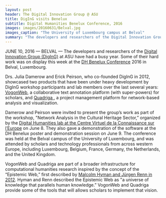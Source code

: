 ```yaml
---
layout: post
header: The Digital Innovation Group @ ASU
title: DigInG visits Benelux
subtitle: Digital Humanities Benelux Conference, 2016
images: images/20160631/Belval.jpg
images_caption: "The University of Luxembourg campus at Belval"
summary: "The developers and researchers of the Digital Innovation Group (DigInG) at ASU have had a busy year. Some of their hard work was on display this week at the DH Benelux Conference 2016 in Belval, Luxembourg."
---
```


JUNE 10, 2016 — BELVAL — The developers and researchers of the <a href = "http://diging.asu.edu" target = "_blank">Digital Innovation Group (DigInG)</a> at ASU have had a busy year. Some of their hard work was on display this week at the <a href = "http://www.dhbenelux.org/" target = "_blank">DH Benelux Conference</a> 2016 in Belval, Luxembourg.

Drs. Julia Damerow and Erick Peirson, who co-founded DigInG in 2012, showcased two products that have been under heavy development by DigInG workshop participants and lab members over the last several years: <a href = "http://vogonweb.net" target= "_blank">VogonWeb</a>, a collaborative text annotation platform (with super-powers) for scholars, and <a href ="http://quadriga.io" target = "_blank">Quadriga </a>, a project management platform for network-based analysis and visualization.

Damerow and Peirson were invited to present the group’s work as part of the workshop, "Network Analysis in the Cultural Heritage Sector,” organized by the <a href = "http://cvcedhlab.hypotheses.org/" target= "_blank">Digital Humanities lab at the Centre Virtuel de la Connaissance sur l’Europe</a> on June 8. They also gave a demonstration of the software at the DH Benelux poster and demonstration session on June 9. The conference was held at the Belval campus of the University of Luxembourg, and was attended by scholars and technology professionals from across western Europe, including Luxembourg, Belgium, France, Germany, the Netherlands, and the United Kingdom.

VogonWeb and Quadriga are part of a broader infrastructure for computational humanities research inspired by the concept of the “Epistemic Web,” first described by <a href= "http://www.edition-open-access.de/studies/1/36/index.html" target = "_blank">Malcolm Hyman and Jürgen Renn in 2012</a>. Hyman and Renn described the Epistemic Web as "a universe of knowledge that parallels human knowledge.” VogonWeb and Quadriga provide some of the tools that will allows scholars to implement that vision.
